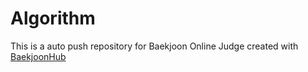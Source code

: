 # Algorithm
This is a auto push repository for Baekjoon Online Judge created with [BaekjoonHub](https://github.com/BaekjoonHub/BaekjoonHub)
